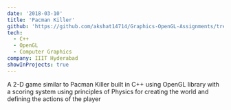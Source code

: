 ```yaml
---
date: '2018-03-10'
title: 'Pacman Killer'
github: 'https://github.com/akshat14714/Graphics-OpenGL-Assignments/tree/master/Game-2D'
tech:
  - C++
  - OpenGL
  - Computer Graphics
company: IIIT Hyderabad
showInProjects: true
---
```


A 2-D game similar to Pacman Killer built in C++ using OpenGL library with a scoring system using principles of Physics for creating the world and defining the actions of the player
